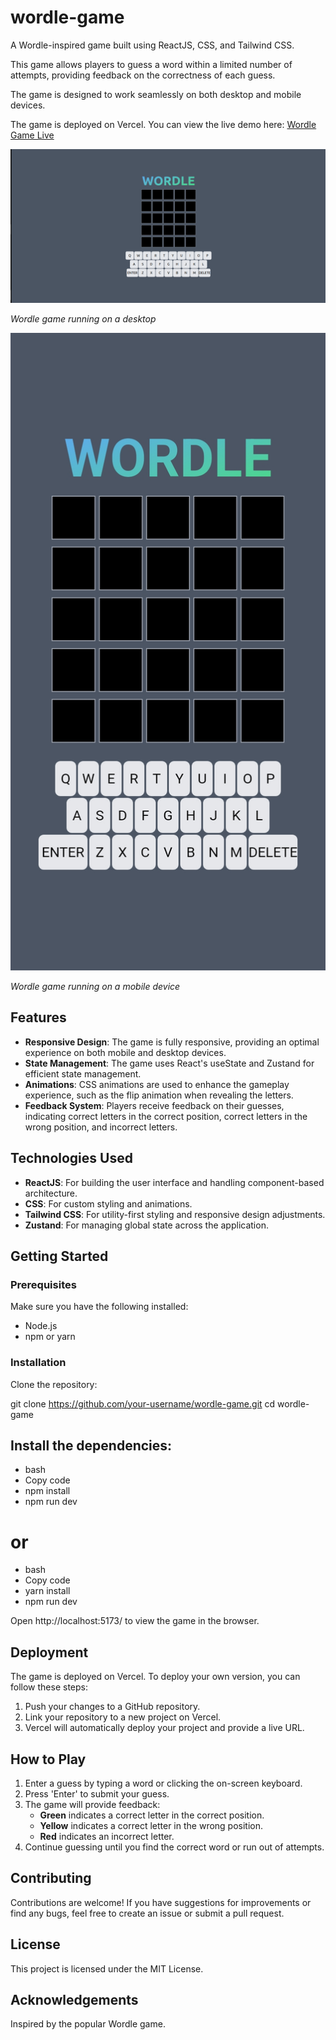 # wordle-game

A Wordle-inspired game built using ReactJS, CSS, and Tailwind CSS.

This game allows players to guess a word within a limited number of attempts, providing feedback on the correctness of each guess.

The game is designed to work seamlessly on both desktop and mobile devices.

The game is deployed on Vercel. You can view the live demo here: [Wordle Game Live](https://wordle-game-lilac.vercel.app/)

![Wordle Game Screenshot - Desktop](./Wordle-game/src/assets/desktopWordle.png)

*Wordle game running on a desktop*

![Wordle Game Screenshot - Mobile](./Wordle-game/src/assets/phoneWordle.jpg)

*Wordle game running on a mobile device*

## Features

- **Responsive Design**: The game is fully responsive, providing an optimal experience on both mobile and desktop devices.
- **State Management**: The game uses React's useState and Zustand for efficient state management.
- **Animations**: CSS animations are used to enhance the gameplay experience, such as the flip animation when revealing the letters.
- **Feedback System**: Players receive feedback on their guesses, indicating correct letters in the correct position, correct letters in the wrong position, and incorrect letters.

## Technologies Used

- **ReactJS**: For building the user interface and handling component-based architecture.
- **CSS**: For custom styling and animations.
- **Tailwind CSS**: For utility-first styling and responsive design adjustments.
- **Zustand**: For managing global state across the application.

## Getting Started

### Prerequisites

Make sure you have the following installed:
- Node.js
- npm or yarn

### Installation

Clone the repository:

git clone https://github.com/your-username/wordle-game.git
cd wordle-game


## Install the dependencies:

- bash
- Copy code
- npm install
- npm run dev

# or

- bash
- Copy code
- yarn install
- npm run dev

Open http://localhost:5173/ to view the game in the browser.

## Deployment

The game is deployed on Vercel. To deploy your own version, you can follow these steps:

1. Push your changes to a GitHub repository.
2. Link your repository to a new project on Vercel.
3. Vercel will automatically deploy your project and provide a live URL.

## How to Play
1. Enter a guess by typing a word or clicking the on-screen keyboard.
2. Press 'Enter' to submit your guess.
3. The game will provide feedback:
   - **Green** indicates a correct letter in the correct position.
   - **Yellow** indicates a correct letter in the wrong position.
   - **Red** indicates an incorrect letter.
4. Continue guessing until you find the correct word or run out of attempts.

## Contributing
Contributions are welcome! If you have suggestions for improvements or find any bugs, feel free to create an issue or submit a pull request.

## License
This project is licensed under the MIT License.

## Acknowledgements
Inspired by the popular Wordle game.
